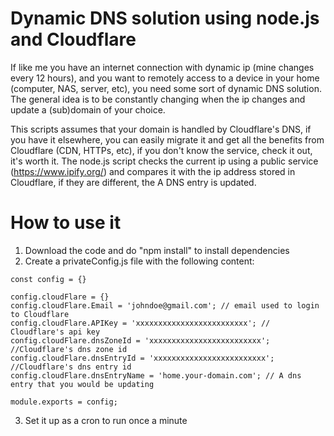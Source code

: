 # Dynamic DNS solution using node.js and Cloudflare

If like me you have an internet connection with dynamic ip (mine changes every 12 hours), and you want to remotely access to a device in your home (computer, NAS, server, etc), you need some sort of dynamic DNS solution. The general idea is to be constantly changing when the ip changes and update a (sub)domain of your choice.   

This scripts assumes that your domain is handled by Cloudflare's DNS, if you have it elsewhere, you can easily migrate it and get all the benefits from Cloudflare (CDN, HTTPs, etc), if you don't know the service, check it out, it's worth it. The node.js script checks the current ip using a public service (https://www.ipify.org/) and compares it with the ip address stored in Cloudflare, if they are different, the A DNS entry is updated. 

# How to use it

1. Download the code and do "npm install" to install dependencies
2. Create a privateConfig.js file with the following content:

```
const config = {}

config.cloudFlare = {}
config.cloudFlare.Email = 'johndoe@gmail.com'; // email used to login to Cloudflare
config.cloudFlare.APIKey = 'xxxxxxxxxxxxxxxxxxxxxxxxx'; // Cloudflare's api key
config.cloudFlare.dnsZoneId = 'xxxxxxxxxxxxxxxxxxxxxxxxx'; //Cloudflare's dns zone id
config.cloudFlare.dnsEntryId = 'xxxxxxxxxxxxxxxxxxxxxxxxx'; //Cloudflare's dns entry id
config.cloudFlare.dnsEntryName = 'home.your-domain.com'; // A dns entry that you would be updating

module.exports = config;
```

3. Set it up as a cron to run once a minute